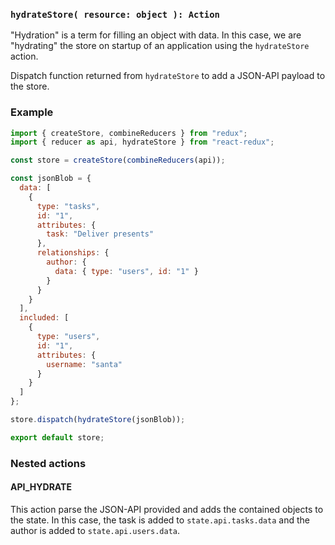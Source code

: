 ### `hydrateStore( resource: object ): Action`

"Hydration" is a term for filling an object with data. In this case, we are
"hydrating" the store on startup of an application using the `hydrateStore`
action.

Dispatch function returned from `hydrateStore` to add a JSON-API payload to the
store.

### Example

```js
import { createStore, combineReducers } from "redux";
import { reducer as api, hydrateStore } from "react-redux";

const store = createStore(combineReducers(api));

const jsonBlob = {
  data: [
    {
      type: "tasks",
      id: "1",
      attributes: {
        task: "Deliver presents"
      },
      relationships: {
        author: {
          data: { type: "users", id: "1" }
        }
      }
    }
  ],
  included: [
    {
      type: "users",
      id: "1",
      attributes: {
        username: "santa"
      }
    }
  ]
};

store.dispatch(hydrateStore(jsonBlob));

export default store;
```

### Nested actions

#### API_HYDRATE

This action parse the JSON-API provided and adds the contained objects to the
state. In this case, the task is added to `state.api.tasks.data` and the author
is added to `state.api.users.data`.
